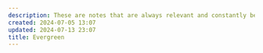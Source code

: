 ```yaml
---
description: These are notes that are always relevant and constantly being updated and grown throughout the year.
created: 2024-07-05 13:07
updated: 2024-07-13 23:07
title: Evergreen
---
```

